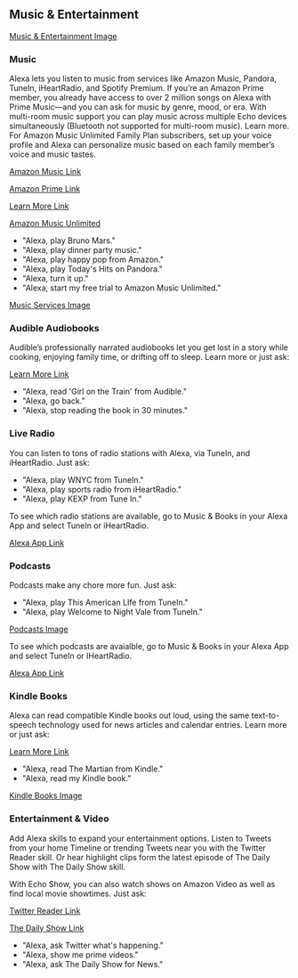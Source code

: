 ## Music & Entertainment
[Music & Entertainment Image](https://images-na.ssl-images-amazon.com/images/G/01/kindle/merch/2016/ALEXA/USER_GUIDE/MUSIC/MUSIC.jpg "Music & Entertainment")

### Music
Alexa lets you listen to music from services like Amazon Music, Pandora, TuneIn, iHeartRadio, and Spotify Premium. If you’re an Amazon Prime member, you already have access to over 2 million songs on Alexa with Prime Music—and you can ask for music by genre, mood, or era. With multi-room music support you can play music across multiple Echo devices simultaneously (Bluetooth not supported for multi-room music). Learn more. For Amazon Music Unlimited Family Plan subscribers, set up your voice profile and Alexa can personalize music based on each family member’s voice and music tastes.

[Amazon Music Link](https://www.amazon.com/b/?node=14981443011)

[Amazon Prime Link](https://www.amazon.com/dp/B00DBYBNEE/)

[Learn More Link](https://www.amazon.com/gp/help/customer/display.html?nodeId=202108910)

[Amazon Music Unlimited](https://www.amazon.com/b/?node=17368907011)

- "Alexa, play Bruno Mars."
- "Alexa, play dinner party music."
- "Alexa, play happy pop from Amazon."
- "Alexa, play Today's Hits on Pandora."
- "Alexa, turn it up."
- "Alexa, start my free trial to Amazon Music Unlimited."

[Music Services Image](https://images-na.ssl-images-amazon.com/images/G/01/kindle/dp/2017/D/e-feature-musicservicesLogo_UPDATE.jpg "Music Services")

### Audible Audiobooks
Audible’s professionally narrated audiobooks let you get lost in a story while cooking, enjoying family time, or drifting off to sleep. Learn more or just ask:

[Learn More Link](https://www.amazon.com/gp/help/customer/display.html/?nodeId=201813190)
- "Alexa, read 'Girl on the Train' from Audible."
- "Alexa, go back."
- "Alexa, stop reading the book in 30 minutes."

### Live Radio
You can listen to tons of radio stations with Alexa, via TuneIn, and iHeartRadio. Just ask:
- "Alexa, play WNYC from TuneIn."
- "Alexa, play sports radio from iHeartRadio."
- "Alexa, play KEXP from Tune In."

To see which radio stations are available, go to Music & Books in your Alexa App and select TuneIn or iHeartRadio.

[Alexa App Link](https://www.amazon.com/gp/help/customer/display.html/?nodeId=201602060)

### Podcasts
Podcasts make any chore more fun. Just ask:
- "Alexa, play This American LIfe from TuneIn."
- "Alexa, play Welcome to Night Vale from TuneIn."

[Podcasts Image](https://images-na.ssl-images-amazon.com/images/G/01/kindle/merch/2016/ALEXA/USER_GUIDE/MUSIC/Podcast._V523549223_.jpg "Podcasts")

To see which podcasts are avaialble, go to Music & Books in your Alexa App and select TuneIn or IHeartRadio.

[Alexa App Link](https://www.amazon.com/gp/help/customer/display.html/?nodeId=201602060)

### Kindle Books
Alexa can read compatible Kindle books out loud, using the same text-to-speech technology used for news articles and calendar entries. Learn more or just ask:

[Learn More Link](https://www.amazon.com/gp/help/customer/display.html/?nodeId=201975870)
- "Alexa, read The Martian from Kindle."
- "Alexa, read my Kindle book."

[Kindle Books Image](https://images-na.ssl-images-amazon.com/images/G/01/kindle/merch/2016/ALEXA/USER_GUIDE/MUSIC/eBooks._V523590022_.jpg)

### Entertainment & Video
Add Alexa skills to expand your entertainment options. Listen to Tweets from your home Timeline or trending Tweets near you with the Twitter Reader skill. Or hear highlight clips form the latest episode of The Daily Show with The Daily Show skill.

With Echo Show, you can also watch shows on Amazon Video as well as find local movie showtimes. Just ask:

[Twitter Reader Link](https://www.amazon.com/dp/B01LFJO3M0)

[The Daily Show Link](https://www.amazon.com/dp/B01HHDCU2S)
- "Alexa, ask Twitter what's happening."
- "Alexa, show me prime videos."
- "Alexa, ask The Daily Show for News."